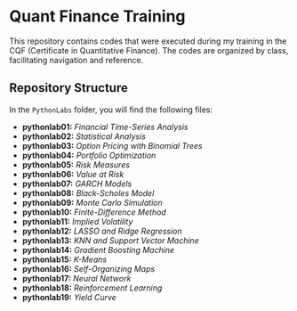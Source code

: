 # Quant Finance Training

This repository contains codes that were executed during my training in the CQF (Certificate in Quantitative Finance). The codes are organized by class, facilitating navigation and reference.

## Repository Structure

In the `PythonLabs` folder, you will find the following files:

- **pythonlab01:** *Financial Time-Series Analysis*
- **pythonlab02:** *Statistical Analysis*
- **pythonlab03:** *Option Pricing with Binomial Trees*
- **pythonlab04:** *Portfolio Optimization*
- **pythonlab05:** *Risk Measures*
- **pythonlab06:** *Value at Risk*
- **pythonlab07:** *GARCH Models*
- **pythonlab08:** *Black-Scholes Model*
- **pythonlab09:** *Monte Carlo Simulation*
- **pythonlab10:** *Finite-Difference Method*
- **pythonlab11:** *Implied Volatility*
- **pythonlab12:** *LASSO and Ridge Regression*
- **pythonlab13:** *KNN and Support Vector Machine*
- **pythonlab14:** *Gradient Boosting Machine*
- **pythonlab15:** *K-Means*
- **pythonlab16:** *Self-Organizing Maps*
- **pythonlab17:** *Neural Network*
- **pythonlab18:** *Reinforcement Learning*
- **pythonlab19:** *Yield Curve*



